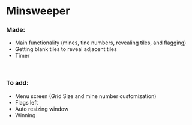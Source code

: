# Minsweeper<br/>
### Made:<br/>
- Main functionality (mines, tine numbers, revealing tiles, and flagging)
- Getting blank tiles to reveal adjacent tiles
- Timer
<br/>

### To add:<br/>

- Menu screen (Grid Size and mine number customization)
- Flags left
- Auto resizing window
- Winning
